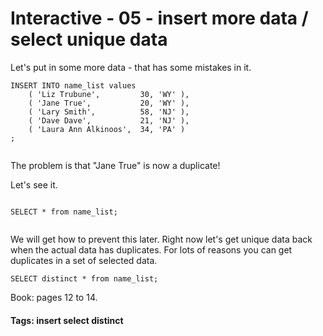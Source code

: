 


<style>
.pagebreak { page-break-before: always; }
.half { height: 200px; }
</style>





# Interactive - 05 - insert more data / select unique data

Let's put in some more data - that has some mistakes in it.


```
INSERT INTO name_list values
	( 'Liz Trubune',         30, 'WY' ),
	( 'Jane True',           20, 'WY' ),
	( 'Lary Smith',          58, 'NJ' ),
	( 'Dave Dave',           21, 'NJ' ),
	( 'Laura Ann Alkinoos',  34, 'PA' )
;


```

The problem is that "Jane True" is now a duplicate!

Let's see it.

```

SELECT * from name_list;


```

We will get how to prevent this later.
Right now let's get unique data back when the
actual data has duplicates.   For lots of reasons you 
can get duplicates in a set of selected data.

```
SELECT distinct * from name_list;

```

Book: pages 12 to 14.

#### Tags: insert select distinct
